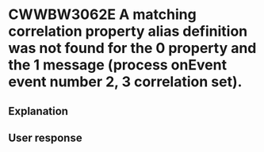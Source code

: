 # CWWBW3062E A matching correlation property alias definition was not found for the 0 property and the 1 message (process onEvent event number 2, 3 correlation set).

## Explanation

## User response